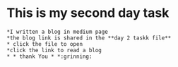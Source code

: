 # This is my second day task
    *I written a blog in medium page
    *the blog link is shared in the **day 2 taskk file**
    * click the file to open
    *click the link to read a blog
    * * thank You * *:grinning:
